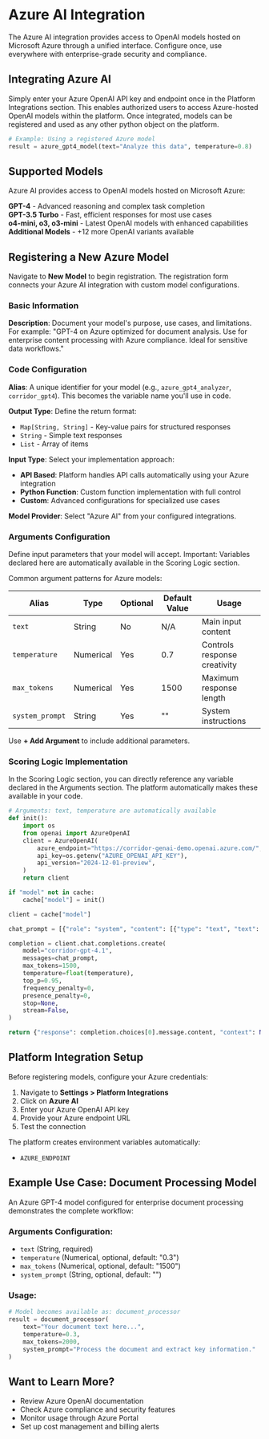# Azure AI Integration

The Azure AI integration provides access to OpenAI models hosted on Microsoft Azure through a unified interface. Configure once, use everywhere with enterprise-grade security and compliance.

## Integrating Azure AI

Simply enter your Azure OpenAI API key and endpoint once in the Platform Integrations section. This enables authorized users to access Azure-hosted OpenAI models within the platform. Once integrated, models can be registered and used as any other python object on the platform.

```python
# Example: Using a registered Azure model
result = azure_gpt4_model(text="Analyze this data", temperature=0.8)
```

## Supported Models

Azure AI provides access to OpenAI models hosted on Microsoft Azure:

**GPT-4** - Advanced reasoning and complex task completion  
**GPT-3.5 Turbo** - Fast, efficient responses for most use cases  
**o4-mini, o3, o3-mini** - Latest OpenAI models with enhanced capabilities  
**Additional Models** - +12 more OpenAI variants available

## Registering a New Azure Model

Navigate to **New Model** to begin registration. The registration form connects your Azure AI integration with custom model configurations.

### Basic Information

**Description**: Document your model's purpose, use cases, and limitations. For example: "GPT-4 on Azure optimized for document analysis. Use for enterprise content processing with Azure compliance. Ideal for sensitive data workflows."

### Code Configuration

**Alias**: A unique identifier for your model (e.g., `azure_gpt4_analyzer`, `corridor_gpt4`). This becomes the variable name you'll use in code.

**Output Type**: Define the return format:
- `Map[String, String]` - Key-value pairs for structured responses
- `String` - Simple text responses
- `List` - Array of items

**Input Type**: Select your implementation approach:
- **API Based**: Platform handles API calls automatically using your Azure integration
- **Python Function**: Custom function implementation with full control
- **Custom**: Advanced configurations for specialized use cases

**Model Provider**: Select "Azure AI" from your configured integrations.

### Arguments Configuration

Define input parameters that your model will accept. Important: Variables declared here are automatically available in the Scoring Logic section.

Common argument patterns for Azure models:

| Alias | Type | Optional | Default Value | Usage |
|-------|------|----------|---------------|-------|
| `text` | String | No | N/A | Main input content |
| `temperature` | Numerical | Yes | 0.7 | Controls response creativity |
| `max_tokens` | Numerical | Yes | 1500 | Maximum response length |
| `system_prompt` | String | Yes | "" | System instructions |

Use **+ Add Argument** to include additional parameters.

### Scoring Logic Implementation

In the Scoring Logic section, you can directly reference any variable declared in the Arguments section. The platform automatically makes these available in your code.

```python
# Arguments: text, temperature are automatically available
def init():
    import os
    from openai import AzureOpenAI
    client = AzureOpenAI(
        azure_endpoint="https://corridor-genai-demo.openai.azure.com/",
        api_key=os.getenv("AZURE_OPENAI_API_KEY"),
        api_version="2024-12-01-preview",
    )
    return client

if "model" not in cache:
    cache["model"] = init()

client = cache["model"]

chat_prompt = [{"role": "system", "content": [{"type": "text", "text": text}]}]

completion = client.chat.completions.create(
    model="corridor-gpt-4.1",
    messages=chat_prompt,
    max_tokens=1500,
    temperature=float(temperature),
    top_p=0.95,
    frequency_penalty=0,
    presence_penalty=0,
    stop=None,
    stream=False,
)

return {"response": completion.choices[0].message.content, "context": None}
```

## Platform Integration Setup

Before registering models, configure your Azure credentials:

1. Navigate to **Settings > Platform Integrations**
2. Click on **Azure AI**
3. Enter your Azure OpenAI API key
4. Provide your Azure endpoint URL
5. Test the connection

The platform creates environment variables automatically:
- `AZURE_ENDPOINT`

## Example Use Case: Document Processing Model

An Azure GPT-4 model configured for enterprise document processing demonstrates the complete workflow:

### Arguments Configuration:
- `text` (String, required)
- `temperature` (Numerical, optional, default: "0.3")
- `max_tokens` (Numerical, optional, default: "1500")
- `system_prompt` (String, optional, default: "")

### Usage:
```python
# Model becomes available as: document_processor
result = document_processor(
    text="Your document text here...",
    temperature=0.3,
    max_tokens=2000,
    system_prompt="Process the document and extract key information."
)
```

## Want to Learn More?

- Review Azure OpenAI documentation
- Check Azure compliance and security features
- Monitor usage through Azure Portal
- Set up cost management and billing alerts